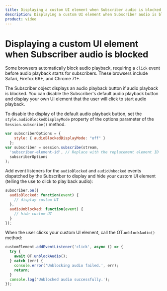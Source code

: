 ```yaml
---
title: Displaying a custom UI element when Subscriber audio is blocked
description: Displaying a custom UI element when Subscriber audio is blocked
product: video
---
```


# Displaying a custom UI element when Subscriber audio is blocked

Some browsers automatically block audio playback, requiring a `click` event before audio playback starts for subscribers. These browsers include Safari, Firefox 66+, and Chrome 71+.

The Subscriber object displays an audio playback button if audio playback is blocked. You can disable the Subscriber's default audio playback button and display your own UI element that the user will click to start audio playback.

To disable the display of the default audio playback button, set the `style.audioBlockedDisplayMode` property of the options parameter of the `Session.subscribe()` method.

```javascript
var subscriberOptions = {
    style: { audioBlockedDisplayMode: "off" }
  };
var subscriber = session.subscribe(stream,
  'subscriber-element-id', // Replace with the replacement element ID
  subscriberOptions
);
```

Add event listeners for the `audioBlocked` and `audioUnbocked` events dispatched by the Subscriber to display and hide your custom UI element (telling the use to click to play back audio):

```javascript
subscriber.on({
  audioBlocked: function(event) {
    // display custom UI
  },
  audioUnblocked: function(event) {
    // hide custom UI
  }
});
```

When the user clicks your custom UI element, call the OT.`unblockAudio()` method:

```javascript
customElement.addEventListener('click', async () => {
  try {
    await OT.unblockAudio();
  } catch (err) {
    console.error('Unblocking audio failed.', err);
    return;
  }
  console.log('Unblocked audio successfully.');
});
```